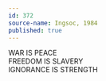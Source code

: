 ```yaml
---
id: 372
source-name: Ingsoc, 1984
published: true
---
```

WAR IS PEACE<br>
FREEDOM IS SLAVERY<br>
IGNORANCE IS STRENGTH<br>
